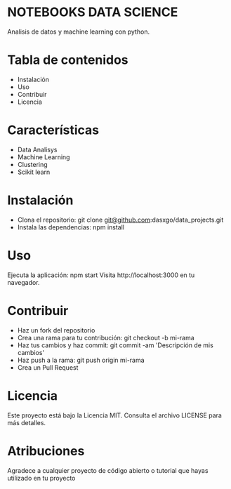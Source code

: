 # NOTEBOOKS DATA SCIENCE

Analisis de datos y machine learning con python. 

# **Tabla de contenidos**

- Instalación
- Uso
- Contribuir
- Licencia

# **Características**

- Data Analisys
- Machine Learning
- Clustering
- Scikit learn

# **Instalación**

- Clona el repositorio: git clone git@github.com:dasxgo/data_projects.git
- Instala las dependencias: npm install

# **Uso**
Ejecuta la aplicación: npm start
Visita http://localhost:3000 en tu navegador.

# **Contribuir**

- Haz un fork del repositorio
- Crea una rama para tu contribución: git checkout -b mi-rama
- Haz tus cambios y haz commit: git commit -am 'Descripción de mis cambios'
- Haz push a la rama: git push origin mi-rama
- Crea un Pull Request


# **Licencia** 

Este proyecto está bajo la Licencia MIT. Consulta el archivo LICENSE para más detalles.

# **Atribuciones**
Agradece a cualquier proyecto de código abierto o tutorial que hayas utilizado en tu proyecto


